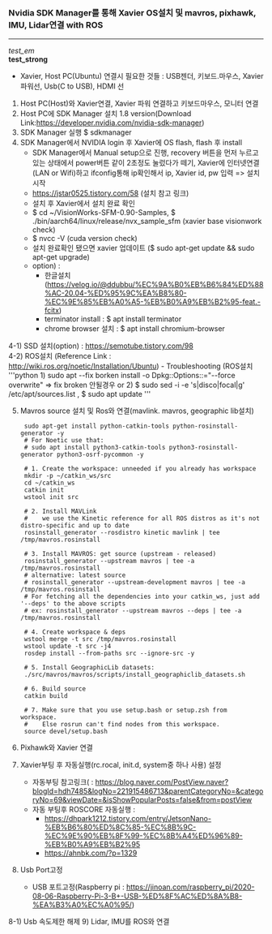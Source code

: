 ### Nvidia SDK Manager를 통해 Xavier OS설치 및 mavros, pixhawk, IMU, Lidar연결 with ROS
---

<em> test_em </em> <br>
<strong> test_strong </strong> <br>

- Xavier, Host PC(Ubuntu) 연결시 필요한 것들 : USB젠더, 키보드.마우스, Xavier 파워선, Usb(C to USB), HDMI 선
    
1. Host PC(Host)와 Xavier연결, Xavier 파워 연결하고 키보드마우스, 모니터 연결 
2. Host PC에 SDK Manager 설치 1.8 version(Download Link:https://developer.nvidia.com/nvidia-sdk-manager) 
3. SDK Manager 실행 $ sdkmanager
4. SDK Manager에서 NVIDIA login 후 Xavier에 OS flash, flash 후 install
    - SDK Manager에서 Manual setup으로 진행, recovery 버튼을 먼저 누르고있는 상태에서 power버튼 같이 2초정도 눌렀다가 떼기, Xavier에 인터넷연결(LAN or Wifi)하고 ifconfig통해 ip확인해서 ip, Xavier id, pw 입력 => 설치 시작
    - https://jstar0525.tistory.com/58 (설치 참고 링크)
    - 설치 후 Xavier에서 설치 완료 확인 
    -   $ cd ~/VisionWorks-SFM-0.90-Samples,   $ ./bin/aarch64/linux/release/nvx_sample_sfm (xavier base visionwork check)
    -   $ nvcc -V (cuda version check)
    -   설치 완료확인 됐으면 xavier 업데이트 ($ sudo apt-get update && sudo apt-get upgrade)
    + option) : 
        - 한글설치 (https://velog.io/@ddubbu/%EC%9A%B0%EB%B6%84%ED%88%AC-20.04-%ED%95%9C%EA%B8%80-%EC%9E%85%EB%A0%A5-%EB%B0%A9%EB%B2%95-feat.-fcitx)
        - terminator install : $ apt install terminator
        - chrome browser 설치 : $ apt install chromium-browser

4-1) SSD 설치(option) : https://semotube.tistory.com/98 <br>
4-2) ROS설치 (Reference Link : http://wiki.ros.org/noetic/Installation/Ubuntu)
    - Troubleshooting (ROS설치 
    '''python
         1) sudo apt --fix borken install -o Dpkg::Options::="--force overwrite" => fix broken 안될경우
         or 2) $ sudo sed -i -e 's|disco|focal|g' /etc/apt/sources.list , $ sudo apt update
    '''


5) Mavros source 설치 및 Ros와 연결(mavlink. mavros, geographic lib설치)


        sudo apt-get install python-catkin-tools python-rosinstall-generator -y
        # For Noetic use that:
        # sudo apt install python3-catkin-tools python3-rosinstall-generator python3-osrf-pycommon -y

        # 1. Create the workspace: unneeded if you already has workspace
        mkdir -p ~/catkin_ws/src
        cd ~/catkin_ws
        catkin init
        wstool init src

        # 2. Install MAVLink
        #    we use the Kinetic reference for all ROS distros as it's not distro-specific and up to date
        rosinstall_generator --rosdistro kinetic mavlink | tee /tmp/mavros.rosinstall

        # 3. Install MAVROS: get source (upstream - released)
        rosinstall_generator --upstream mavros | tee -a /tmp/mavros.rosinstall
        # alternative: latest source
        # rosinstall_generator --upstream-development mavros | tee -a /tmp/mavros.rosinstall
        # For fetching all the dependencies into your catkin_ws, just add '--deps' to the above scripts
        # ex: rosinstall_generator --upstream mavros --deps | tee -a /tmp/mavros.rosinstall

        # 4. Create workspace & deps
        wstool merge -t src /tmp/mavros.rosinstall
        wstool update -t src -j4
        rosdep install --from-paths src --ignore-src -y

        # 5. Install GeographicLib datasets:
        ./src/mavros/mavros/scripts/install_geographiclib_datasets.sh

        # 6. Build source
        catkin build

        # 7. Make sure that you use setup.bash or setup.zsh from workspace.
        #    Else rosrun can't find nodes from this workspace.
        source devel/setup.bash


7) Pixhawk와 Xavier 연결
8) Xavier부팅 후 자동실행(rc.rocal, init.d, system중 하나 사용) 설정
    - 자동부팅 참고링크( : https://blog.naver.com/PostView.naver?blogId=hdh7485&logNo=221915486713&parentCategoryNo=&categoryNo=69&viewDate=&isShowPopularPosts=false&from=postView
    - 자동 부팅후 ROSCORE 자동실행 :
        - https://dhpark1212.tistory.com/entry/JetsonNano-%EB%B6%80%ED%8C%85-%EC%8B%9C-%EC%9E%90%EB%8F%99-%EC%8B%A4%ED%96%89-%EB%B0%A9%EB%B2%95
        - https://ahnbk.com/?p=1329

8) Usb Port고정
    - USB 포트고정(Raspberry pi : https://jinoan.com/raspberry_pi/2020-08-06-Raspberry-Pi-3-B+-USB-%ED%8F%AC%ED%8A%B8-%EA%B3%A0%EC%A0%95/)

8-1) Usb 속도제한 해제
9) Lidar, IMU를 ROS와 연결
